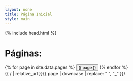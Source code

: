 ```yaml
---
layout: none
title: Página Inicial
style: main
---
```


{% include head.html %}
<body>
  <h1>Páginas:</h1>
  <div class="centralizado">
    {% for page in site.data.pages %}
      <a href="{{ / | relative_url }}{{ page | downcase | replace: " ", "_" }}/"><button>{{ page }}</button></a>
    {% endfor %}
  </div>
{{ / | relative_url }}{{ page | downcase | replace: " ", "_" }}/
</body>
